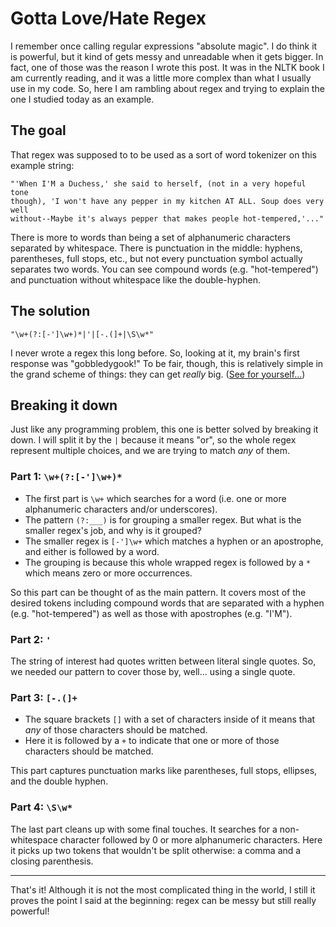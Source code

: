 # Gotta Love/Hate Regex

I remember once calling regular expressions "absolute magic". I do think it is
powerful, but it kind of gets messy and unreadable when it gets bigger. In fact,
one of those was the reason I wrote this post. It was in the NLTK book I am
currently reading, and it was a little more complex than what I usually use in
my code. So, here I am rambling about regex and trying to explain the one I
studied today as an example.

## The goal

That regex was supposed to to be used as a sort of word tokenizer on this
example string:

```
"'When I'M a Duchess,' she said to herself, (not in a very hopeful tone
though), 'I won't have any pepper in my kitchen AT ALL. Soup does very well
without--Maybe it's always pepper that makes people hot-tempered,'..."
```

There is more to words than being a set of alphanumeric characters separated by
whitespace. There is punctuation in the middle: hyphens, parentheses, full
stops, etc., but not every punctuation symbol actually separates two words.
You can see compound words (e.g. "hot-tempered") and punctuation without
whitespace like the double-hyphen.

## The solution

```
"\w+(?:[-']\w+)*|'|[-.(]+|\S\w*"
```

I never wrote a regex this long before. So, looking at it, my brain's first
response was "gobbledygook!" To be fair, though, this is relatively simple in
the grand scheme of things: they can get _really_ big.
([See for yourself...](https://stackoverflow.com/questions/201323/how-to-validate-an-email-address-using-a-regular-expression#201378))

## Breaking it down

Just like any programming problem, this one is better solved by breaking it
down. I will split it by the `|` because it means "or", so the whole regex
represent multiple choices, and we are trying to match _any_ of them.

### Part 1: `\w+(?:[-']\w+)*`

- The first part is `\w+` which searches for a word (i.e. one or more
  alphanumeric characters and/or underscores).
- The pattern `(?:___)` is for grouping a smaller regex. But what is the smaller
  regex's job, and why is it grouped?
- The smaller regex is `[-']\w+` which matches a hyphen or an apostrophe, and
  either is followed by a word. 
- The grouping is because this whole wrapped regex is followed by a `*` which
  means zero or more occurrences.

So this part can be thought of as the main pattern. It covers most of the
desired tokens including compound words that are separated with a hyphen (e.g.
"hot-tempered") as well as those with apostrophes (e.g. "I'M").

### Part 2: `'`

The string of interest had quotes written between literal single quotes. So, we
needed our pattern to cover those by, well... using a single quote.

### Part 3: `[-.(]+`

- The square brackets `[]` with a set of characters inside of it means that _any_
  of those characters should be matched.
- Here it is followed by a `+` to indicate that one or more of those characters
  should be matched.

This part captures punctuation marks like parentheses, full stops, ellipses, and
the double hyphen.

### Part 4: `\S\w*`

The last part cleans up with some final touches. It searches for a
non-whitespace character followed by 0 or more alphanumeric characters. Here it
picks up two tokens that wouldn't be split otherwise: a comma and a closing
parenthesis.

* * *

That's it! Although it is not the most complicated thing in the world, I still
it proves the point I said at the beginning: regex can be messy but still really
powerful!
